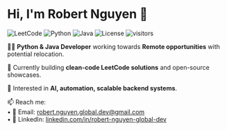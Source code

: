 # Hi, I'm Robert Nguyen 👋

![LeetCode](https://img.shields.io/badge/LeetCode-Active-brightgreen)
![Python](https://img.shields.io/badge/language-python-blue)
![Java](https://img.shields.io/badge/language-java-blue)
![License](https://img.shields.io/badge/license-MIT-blue.svg)
![visitors](https://visitor-badge.laobi.icu/badge?page_id=robert-nguyen-global-dev.robert-nguyen-global-dev)

👨‍💻 **Python & Java Developer** working towards **Remote opportunities** with potential relocation.

🚀 Currently building **clean-code LeetCode solutions** and open-source showcases.

🎯 Interested in **AI, automation, scalable backend systems**.

📫 Reach me:  
• 📧 Email: [robert.nguyen.global.dev@gmail.com](mailto:robert.nguyen.global.dev@gmail.com)  
• 💼 LinkedIn: [linkedin.com/in/robert-nguyen-global-dev](https://www.linkedin.com/in/robert-nguyen-global-dev/)
